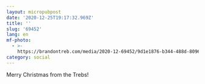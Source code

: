 ```yaml
---
layout: micropubpost
date: '2020-12-25T19:17:32.969Z'
title: ''
slug: '69452'
lang: en
mf-photo:
  - >-
    https://brandontreb.com/media/2020-12-69452/9d1e1876-b344-488d-8096-045ca3b796b8.jpeg
category: social
---
```

Merry Christmas from the Trebs!
